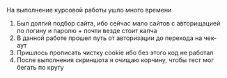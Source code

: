 На выполнение курсовой работы ушло много времени
1. Был долгий подбор сайта, ибо сейчас мало сайтов с авторищацией по логину и паролю + почти везде стоит капча
2. В данной работе прошел путь от авторизации до перехода на чек-аут
3. Пришлось прописать чистку cookie ибо без этого код не работал
4. После выполнения скриншота я очищаю корчину, чтобы тест мог бегать по кругу
